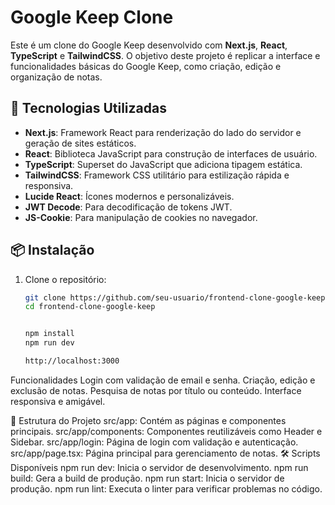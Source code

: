# Google Keep Clone

Este é um clone do Google Keep desenvolvido com **Next.js**, **React**, **TypeScript** e **TailwindCSS**. O objetivo deste projeto é replicar a interface e funcionalidades básicas do Google Keep, como criação, edição e organização de notas.

## 🚀 Tecnologias Utilizadas

- **Next.js**: Framework React para renderização do lado do servidor e geração de sites estáticos.
- **React**: Biblioteca JavaScript para construção de interfaces de usuário.
- **TypeScript**: Superset do JavaScript que adiciona tipagem estática.
- **TailwindCSS**: Framework CSS utilitário para estilização rápida e responsiva.
- **Lucide React**: Ícones modernos e personalizáveis.
- **JWT Decode**: Para decodificação de tokens JWT.
- **JS-Cookie**: Para manipulação de cookies no navegador.

## 📦 Instalação

1. Clone o repositório:
   ```bash
   git clone https://github.com/seu-usuario/frontend-clone-google-keep.git
   cd frontend-clone-google-keep


   npm install
   npm run dev

   http://localhost:3000


Funcionalidades
Login com validação de email e senha.
Criação, edição e exclusão de notas.
Pesquisa de notas por título ou conteúdo.
Interface responsiva e amigável.

📂 Estrutura do Projeto
src/app: Contém as páginas e componentes principais.
src/app/components: Componentes reutilizáveis como Header e Sidebar.
src/app/login: Página de login com validação e autenticação.
src/app/page.tsx: Página principal para gerenciamento de notas.
🛠️ Scripts Disponíveis
npm run dev: Inicia o servidor de desenvolvimento.
npm run build: Gera a build de produção.
npm run start: Inicia o servidor de produção.
npm run lint: Executa o linter para verificar problemas no código.

